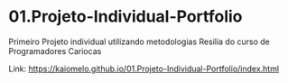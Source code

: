 # 01.Projeto-Individual-Portfolio
 Primeiro Projeto individual utilizando metodologias Resilia do curso de Programadores Cariocas
 
 Link: https://kaiomelo.github.io/01.Projeto-Individual-Portfolio/index.html
 
